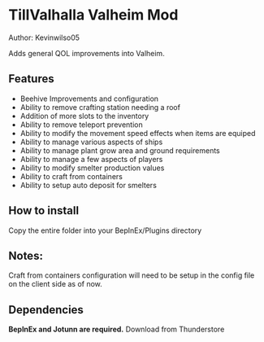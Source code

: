 <h1> TillValhalla Valheim Mod </h1> 
<p> Author: Kevinwilso05

  Adds general QOL improvements into Valheim. </p> 

<h2> Features </h2>  
  <ul> 
    <li> Beehive Improvements and configuration </li> 
  <li> Ability to remove crafting station needing a roof </li> 
  <li> Addition of more slots to the inventory </li> 
  <li> Ability to remove teleport prevention </li> 
  <li> Ability to modify the movement speed effects when items are equiped </li>
  <li> Ability to manage various aspects of ships </li>
  <li> Ability to manage plant grow area and ground requirements </li>
  <li> Ability to manage a few aspects of players </li> 
  <li> Ability to modify smelter production values </li> 
  <li> Ability to craft from containers </li>
  <li> Ability to setup auto deposit for smelters </li>
  </ul>

<h2> How to install </h2> 

<p> Copy the entire folder into your BepInEx/Plugins directory </p> 

<h2> Notes: </h2> 

<p> Craft from containers configuration will need to be setup in the config file on the client side as of now. </p> 

<h2> Dependencies </h2>
<p> <b> BepInEx and Jotunn are required.</b> Download from Thunderstore </p> 

